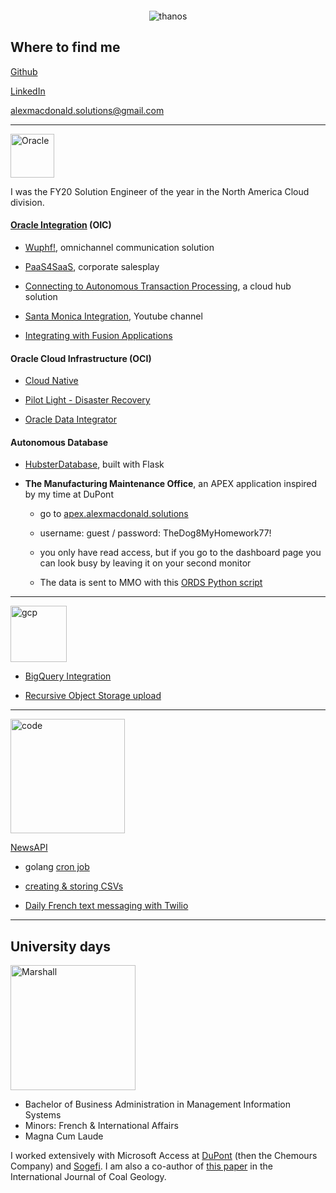 <p align="center">
  <img src="http://www.ignitionglobal.com/wp-content/uploads/2017/12/SALES-ENGINEER.jpg?raw=True" witdh = 0 height = 0 alt="preview"/>
</p>


<p align="center">
  <img src="https://media-exp1.licdn.com/dms/image/C5616AQGj3PqrgDMexw/profile-displaybackgroundimage-shrink_350_1400/0/1608401918895?e=1617235200&v=beta&t=DpS7jFPY_JYQCE5J3ovxD9W1bl3qeHtmG4gqOc68Clg" alt="thanos"/>
</p>

## Where to find me

[Github](https://github.com/GaryHostt)

[LinkedIn](https://www.linkedin.com/in/robertamacdonald94/)

<alexmacdonald.solutions@gmail.com>

____________________________________________________________________________________________________________

<p align="left">
  <img src="http://logos-download.com/wp-content/uploads/2016/03/Oracle_logo_logotype_wordmark.png" witdh = 140 height = 70 alt="Oracle"/>
</p>

I was the FY20 Solution Engineer of the year in the North America Cloud division.

#### [Oracle Integration](https://oic.alexmacdonald.solutions) (OIC)

  - [Wuphf!](https://www.youtube.com/watch?v=GT6uWYqJq6E), omnichannel communication solution
  
  - [PaaS4SaaS](https://www.youtube.com/watch?v=zZk6SI7FADY), corporate salesplay
  
  - [Connecting to Autonomous Transaction Processing](https://www.youtube.com/watch?v=-9nP2LaeOok), a cloud hub solution
  
  - [Santa Monica Integration](https://www.youtube.com/channel/UCW04sPyVsthkrjPs_Gx-dFA), Youtube channel
  
  - [Integrating with Fusion Applications](https://medium.com/@alexmacdon94/laying-the-foundation-of-success-with-oracle-integration-erp-to-disparate-systems-dabad63abf7e)
  
#### Oracle Cloud Infrastructure (OCI)

  - [Cloud Native](https://garyhostt.github.io/OCI_DevOps/)

  - [Pilot Light - Disaster Recovery](https://apexapps.oracle.com/pls/apex/dbpm/r/livelabs/view-workshop?wid=724)

  - [Oracle Data Integrator](https://garyhostt.github.io/Oracle_Data_Integrator/)
 
#### Autonomous Database
  
  - [HubsterDatabase](https://github.com/GaryHostt/HubsterDatabase), built with Flask
  
  - **The Manufacturing Maintenance Office**, an APEX application inspired by my time at DuPont
      
      - go to [apex.alexmacdonald.solutions](http://apex.alexmacdonald.solutions)
      
      - username: guest / password: TheDog8MyHomework77!
      
      - you only have read access, but if you go to the dashboard page you can look busy by leaving it on your second monitor
      
      - The data is sent to MMO with this [ORDS Python script](https://github.com/GaryHostt/sampeIoTData)
  
________________________________________________________________________________________________________________

<p align="left">
  <img src="https://i0.wp.com/www.pointstar.com.my/wp-content/uploads/2015/11/Header_Logo_GCP_transparent.png?ssl=1" witdh = 240 height = 90 alt="gcp"/>
</p>

- [BigQuery Integration](https://garyhostt.github.io/BigQueryIntegration/)

- [Recursive Object Storage upload](https://github.com/GaryHostt/RecursiveObjectStorageUpload)

________________________________________________________________________________________________________________

<p align="left">
  <img src="http://getwallpapers.com/wallpaper/full/9/4/d/358396.jpg" witdh = 60 height = 183 alt="code"/>
</p>

[NewsAPI](http://newsapi.org)

- golang [cron job](https://github.com/GaryHostt/GoChronCall)

- [creating & storing CSVs](https://github.com/GaryHostt/OCI_Native_NewsApp)

- [Daily French text messaging with Twilio](https://github.com/GaryHostt/DailyNewsText)

________________________________________________________________________________________________________________

## University days

<p align="left">
  <img src="https://cdn.freebiesupply.com/logos/large/2x/marshall-university-logo-png-transparent.png" witdh = 200 height = 200 alt="Marshall"/>
</p>

- Bachelor of Business Administration in Management Information Systems
- Minors: French & International Affairs
- Magna Cum Laude

I worked extensively with Microsoft Access at [DuPont](https://en.wikipedia.org/wiki/Dark_Waters_%282019_film%29) (then the Chemours Company) and [Sogefi](https://www.sogefigroup.com/en/index.html). I am also a co-author of [this paper](https://www.sciencedirect.com/science/article/abs/pii/S0166516216301033) in the International Journal of Coal Geology.
